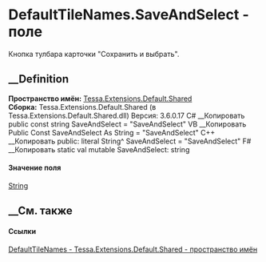 # DefaultTileNames.SaveAndSelect - поле
Кнопка тулбара карточки "Сохранить и выбрать".
## __Definition
 **Пространство имён:**
[Tessa.Extensions.Default.Shared](N_Tessa_Extensions_Default_Shared.htm)  
 **Сборка:** Tessa.Extensions.Default.Shared (в
Tessa.Extensions.Default.Shared.dll) Версия: 3.6.0.17
C# __Копировать
     public const string SaveAndSelect = "SaveAndSelect"
VB __Копировать
     Public Const SaveAndSelect As String = "SaveAndSelect"
C++ __Копировать
     public:
    literal String^ SaveAndSelect = "SaveAndSelect"
F# __Копировать
     static val mutable SaveAndSelect: string
#### Значение поля
[String](https://learn.microsoft.com/dotnet/api/system.string)
##  __См. также
#### Ссылки
[DefaultTileNames - ](T_Tessa_Extensions_Default_Shared_DefaultTileNames.htm)
[Tessa.Extensions.Default.Shared - пространство
имён](N_Tessa_Extensions_Default_Shared.htm)
